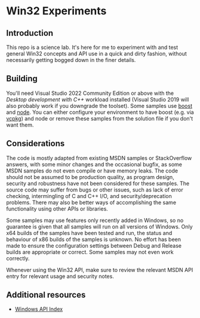 # Win32 Experiments

## Introduction

This repo is a science lab. It's here for me to experiment with and test general Win32 concepts and API use in a quick and dirty fashion, without necessarily getting bogged down in the finer details.

## Building

You'll need Visual Studio 2022 Community Edition or above with the _Desktop development with C++_ workload installed (Visual Studio 2019 will also probably work if you downgrade the toolset). Some samples use [boost](https://www.boost.org/) and [node](https://nodejs.org/en/). You can either configure your environment to have boost (e.g. via [vcpkg](https://vcpkg.io/)) and node or remove these samples from the solution file if you don't want them.

## Considerations

The code is mostly adapted from existing MSDN samples or StackOverflow answers, with some minor changes and the occasional bugfix, as some MSDN samples do not even compile or have memory leaks. The code should not be assumed to be production quality, as program design, security and robustness have not been considered for these samples. The source code may suffer from bugs or other issues, such as lack of error checking, intermingling of C and C++ I/O, and security/deprecation problems. There may also be better ways of accomplishing the same functionality using other APIs or libraries. 

Some samples may use features only recently added in Windows, so no guarantee is given that all samples will run on all versions of Windows. Only x64 builds of the samples have been tested and run, the status and behaviour of x86 builds of the samples is unknown. No effort has been made to ensure the configuration settings between Debug and Release builds are appropriate or correct. Some samples may not even work correctly.

Whenever using the Win32 API, make sure to review the relevant MSDN API entry for relevant usage and security notes.

## Additional resources

* [Windows API Index](https://docs.microsoft.com/en-us/windows/win32/apiindex/windows-api-list)
